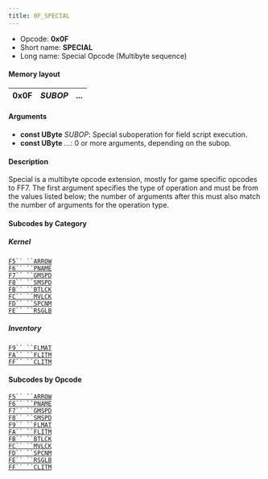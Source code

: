 ```yaml
---
title: 0F_SPECIAL
---
```


-   Opcode: **0x0F**
-   Short name: **SPECIAL**
-   Long name: Special Opcode (Multibyte sequence)

#### Memory layout

| 0x0F | *SUBOP* | *...* |
|------|---------|-------|

#### Arguments

-   **const UByte** *SUBOP*: Special suboperation for field script execution.
-   **const UByte** *...*: 0 or more arguments, depending on the subop.

#### Description

Special is a multibyte opcode extension, mostly for game specific opcodes to FF7. The first argument specifies the type of operation and must be from the values listed below; the number of arguments after this must also match the number of arguments for the operation type.

#### Subcodes by Category

##### Kernel

[`F5`` ``ARROW`](FF7/Field/Script/Opcodes/0F_SPECIAL/F5_ARROW "wikilink")  
[`F6`` ``PNAME`](FF7/Field/Script/Opcodes/0F_SPECIAL/F6_PNAME "wikilink")  
[`F7`` ``GMSPD`](FF7/Field/Script/Opcodes/0F_SPECIAL/F7_GMSPD "wikilink")  
[`F8`` ``SMSPD`](FF7/Field/Script/Opcodes/0F_SPECIAL/F8_SMSPD "wikilink")  
[`FB`` ``BTLCK`](FF7/Field/Script/Opcodes/0F_SPECIAL/FB_BTLCK "wikilink")  
[`FC`` ``MVLCK`](FF7/Field/Script/Opcodes/0F_SPECIAL/FC_MVLCK "wikilink")  
[`FD`` ``SPCNM`](FF7/Field/Script/Opcodes/0F_SPECIAL/FD_SPCNM "wikilink")  
[`FE`` ``RSGLB`](FF7/Field/Script/Opcodes/0F_SPECIAL/FE_RSGLB "wikilink")

##### Inventory

[`F9`` ``FLMAT`](FF7/Field/Script/Opcodes/0F_SPECIAL/F9_FLMAT "wikilink")  
[`FA`` ``FLITM`](FF7/Field/Script/Opcodes/0F_SPECIAL/FA_FLITM "wikilink")  
[`FF`` ``CLITM`](FF7/Field/Script/Opcodes/0F_SPECIAL/FF_CLITM "wikilink")

#### Subcodes by Opcode

[`F5`` ``ARROW`](FF7/Field/Script/Opcodes/0F_SPECIAL/F5_ARROW "wikilink")  
[`F6`` ``PNAME`](FF7/Field/Script/Opcodes/0F_SPECIAL/F6_PNAME "wikilink")  
[`F7`` ``GMSPD`](FF7/Field/Script/Opcodes/0F_SPECIAL/F7_GMSPD "wikilink")  
[`F8`` ``SMSPD`](FF7/Field/Script/Opcodes/0F_SPECIAL/F8_SMSPD "wikilink")  
[`F9`` ``FLMAT`](FF7/Field/Script/Opcodes/0F_SPECIAL/F9_FLMAT "wikilink")  
[`FA`` ``FLITM`](FF7/Field/Script/Opcodes/0F_SPECIAL/FA_FLITM "wikilink")  
[`FB`` ``BTLCK`](FF7/Field/Script/Opcodes/0F_SPECIAL/FB_BTLCK "wikilink")  
[`FC`` ``MVLCK`](FF7/Field/Script/Opcodes/0F_SPECIAL/FC_MVLCK "wikilink")  
[`FD`` ``SPCNM`](FF7/Field/Script/Opcodes/0F_SPECIAL/FD_SPCNM "wikilink")  
[`FE`` ``RSGLB`](FF7/Field/Script/Opcodes/0F_SPECIAL/FE_RSGLB "wikilink")  
[`FF`` ``CLITM`](FF7/Field/Script/Opcodes/0F_SPECIAL/FF_CLITM "wikilink")
